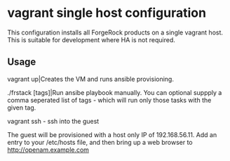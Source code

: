 # vagrant single host configuration 

This configuration installs all ForgeRock products on a single vagrant host. This is suitable for development where HA is not required. 


## Usage 

vagrant up|Creates the VM and runs ansible provisioning.

./frstack [tags]|Run ansibe playbook manually. You can optional suppply a comma seperated list of tags - which will run only those tasks with the given tag.


vagrant ssh   -  ssh into the guest 

The guest will be provisioned with a host only IP of 192.168.56.11. Add an entry to your /etc/hosts file, and then bring up a web browser to http://openam.example.com 


